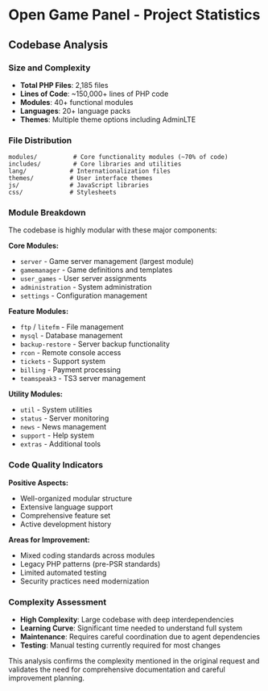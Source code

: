 # Open Game Panel - Project Statistics

## Codebase Analysis

### Size and Complexity
- **Total PHP Files**: 2,185 files
- **Lines of Code**: ~150,000+ lines of PHP code
- **Modules**: 40+ functional modules
- **Languages**: 20+ language packs
- **Themes**: Multiple theme options including AdminLTE

### File Distribution
```
modules/          # Core functionality modules (~70% of code)
includes/         # Core libraries and utilities
lang/            # Internationalization files
themes/          # User interface themes
js/              # JavaScript libraries
css/             # Stylesheets
```

### Module Breakdown
The codebase is highly modular with these major components:

**Core Modules:**
- `server` - Game server management (largest module)
- `gamemanager` - Game definitions and templates
- `user_games` - User server assignments
- `administration` - System administration
- `settings` - Configuration management

**Feature Modules:**
- `ftp` / `litefm` - File management
- `mysql` - Database management
- `backup-restore` - Server backup functionality
- `rcon` - Remote console access
- `tickets` - Support system
- `billing` - Payment processing
- `teamspeak3` - TS3 server management

**Utility Modules:**
- `util` - System utilities
- `status` - Server monitoring
- `news` - News management
- `support` - Help system
- `extras` - Additional tools

### Code Quality Indicators

**Positive Aspects:**
- Well-organized modular structure
- Extensive language support
- Comprehensive feature set
- Active development history

**Areas for Improvement:**
- Mixed coding standards across modules
- Legacy PHP patterns (pre-PSR standards)
- Limited automated testing
- Security practices need modernization

### Complexity Assessment
- **High Complexity**: Large codebase with deep interdependencies
- **Learning Curve**: Significant time needed to understand full system
- **Maintenance**: Requires careful coordination due to agent dependencies
- **Testing**: Manual testing currently required for most changes

This analysis confirms the complexity mentioned in the original request and validates the need for comprehensive documentation and careful improvement planning.